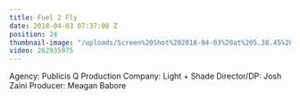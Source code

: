 ```yaml
---
title: Fuel 2 Fly
date: 2018-04-03 07:37:00 Z
position: 24
thumbnail-image: "/uploads/Screen%20Shot%202018-04-03%20at%205.38.45%20pm.png"
video: 262935975
---
```


Agency: Publicis Q
Production Company: Light + Shade
Director/DP: Josh Zaini
Producer: Meagan Babore